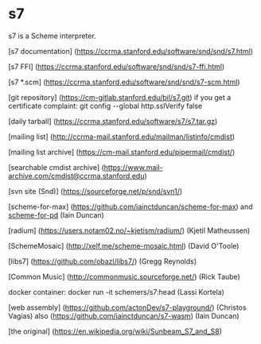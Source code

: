 # s7

s7 is a Scheme interpreter.

[s7 documentation] (https://ccrma.stanford.edu/software/snd/snd/s7.html)

[s7 FFI] (https://ccrma.stanford.edu/software/snd/snd/s7-ffi.html)

[s7 *.scm] (https://ccrma.stanford.edu/software/snd/snd/s7-scm.html)

[git repository] (https://cm-gitlab.stanford.edu/bil/s7.git)
  if you get a certificate complaint: git config --global http.sslVerify false

[daily tarball] (https://ccrma.stanford.edu/software/s7/s7.tar.gz)

[mailing list] (http://ccrma-mail.stanford.edu/mailman/listinfo/cmdist)

[mailing list archive] (https://cm-mail.stanford.edu/pipermail/cmdist/)

[searchable cmdist archive] (https://www.mail-archive.com/cmdist@ccrma.stanford.edu)

[svn site (Snd)] (https://sourceforge.net/p/snd/svn1/)

[scheme-for-max] (https://github.com/iainctduncan/scheme-for-max) and [scheme-for-pd](https://github.com/iainctduncan/scheme-for-pd) (Iain Duncan)

[radium] (https://users.notam02.no/~kjetism/radium/) (Kjetil Matheussen)

[SchemeMosaic] (http://xelf.me/scheme-mosaic.html) (David O'Toole)

[libs7] (https://github.com/obazl/libs7/) (Gregg Reynolds)

[Common Music] (http://commonmusic.sourceforge.net/) (Rick Taube)

docker container: docker run -it schemers/s7:head (Lassi Kortela)

[web assembly] (https://github.com/actonDev/s7-playground/) (Christos Vagias)
  also (https://github.com/iainctduncan/s7-wasm) (Iain Duncan)

[the original] (https://en.wikipedia.org/wiki/Sunbeam_S7_and_S8)
